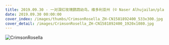 ```yaml
---
title: 2019.09.30 - 一对深红玫瑰鹦鹉幼鸟，维多利亚州 (© Naser Alhujailan/plainpicture/Minden Pictures)
date: 2019.09.30 00:00:00
cover_index: /images/thumbs/CrimsonRosella_ZH-CN1581892400_533x300.jpg
cover_detail: /images/CrimsonRosella_ZH-CN1581892400_1920x1080.jpg
---
```


![CrimsonRosella](/images/CrimsonRosella_ZH-CN1581892400_1920x1080.jpg)
